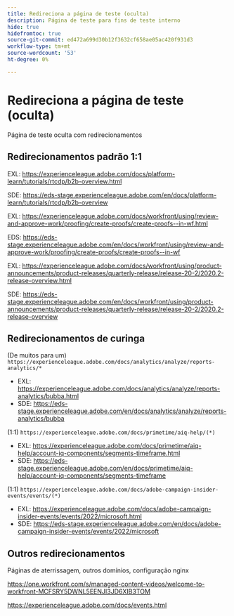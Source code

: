```yaml
---
title: Redireciona a página de teste (oculta)
description: Página de teste para fins de teste interno
hide: true
hidefromtoc: true
source-git-commit: ed472a699d30b12f3632cf658ae05ac420f931d3
workflow-type: tm+mt
source-wordcount: '53'
ht-degree: 0%

---
```


# Redireciona a página de teste (oculta)

Página de teste oculta com redirecionamentos

## Redirecionamentos padrão 1:1

EXL: <https://experienceleague.adobe.com/docs/platform-learn/tutorials/rtcdp/b2b-overview.html>

SDE: <https://eds-stage.experienceleague.adobe.com/en/docs/platform-learn/tutorials/rtcdp/b2b-overview>

EXL: <https://experienceleague.adobe.com/docs/workfront/using/review-and-approve-work/proofing/create-proofs/create-proofs--in-wf.html>

EDS: https://eds-stage.experienceleague.adobe.com/en/docs/workfront/using/review-and-approve-work/proofing/create-proofs/create-proofs--in-wf

EXL: <https://experienceleague.adobe.com/docs/workfront/using/product-announcements/product-releases/quarterly-release/release-20-2/2020.2-release-overview.html>

SDE: <https://eds-stage.experienceleague.adobe.com/en/docs/workfront/using/product-announcements/product-releases/quarterly-release/release-20-2/2020.2-release-overview>

## Redirecionamentos de curinga

(De muitos para um) `https://experienceleague.adobe.com/docs/analytics/analyze/reports-analytics/*`

* EXL: <https://experienceleague.adobe.com/docs/analytics/analyze/reports-analytics/bubba.html>
* SDE: <https://eds-stage.experienceleague.adobe.com/en/docs/analytics/analyze/reports-analytics/bubba>

(1:1) `https://experienceleague.adobe.com/docs/primetime/aiq-help/(*)`

* EXL: <https://experienceleague.adobe.com/docs/primetime/aiq-help/account-iq-components/segments-timeframe.html>
* SDE: <https://eds-stage.experienceleague.adobe.com/en/docs/primetime/aiq-help/account-iq-components/segments-timeframe>

(1:1) `https://experienceleague.adobe.com/docs/adobe-campaign-insider-events/events/(*)`

* EXL: <https://experienceleague.adobe.com/docs/adobe-campaign-insider-events/events/2022/microsoft.html>
* SDE: <https://eds-stage.experienceleague.adobe.com/en/docs/adobe-campaign-insider-events/events/2022/microsoft>

## Outros redirecionamentos

Páginas de aterrissagem, outros domínios, configuração nginx

<https://one.workfront.com/s/managed-content-videos/welcome-to-workfront-MCFSRY5DWNL5EENJI3JD6XIB3TOM>

<https://experienceleague.adobe.com/docs/events.html>
